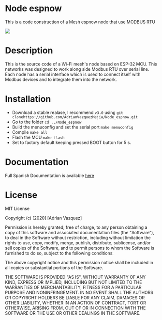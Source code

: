 # Node espnow
This is a code construction of a Mesh espnow node that use MODBUS RTU

![](https://github.com/AdrianVazquezMejia/Node_espnow/workflows/C/badge.svg)

# Description

This is the source code of a Wi-Fi mesh's node based on ESP-32 MCU. This networks was designed to work along side Modbus
RTU over serial line. Each node has a serial interface which is used to connect itself with Modbus devices and to integrate them into the network.

# Installation

* Download a stable realase, I recommend `v3.0` using  `git clonehttps://github.com/AdrianVazquezMejia/Node_espnow.git`
* Go to the folder `cd ../Node_espnow`
* Build the menuconfig and set the serial port `make menuconfig`
* Compile `make all`
* Flash the MCU `make flash`
* Set to factory default keeping pressed BOOT button for 5 s.

# Documentation

Full Spanish Documentation is available [here](https://github.com/AdrianVazquezMejia/TEG/blob/master/EIETdeG.pdf)
# License

MIT License

Copyright (c) [2020] [Adrian Vazquez]

Permission is hereby granted, free of charge, to any person obtaining a copy
of this software and associated documentation files (the "Software"), to deal
in the Software without restriction, including without limitation the rights
to use, copy, modify, merge, publish, distribute, sublicense, and/or sell
copies of the Software, and to permit persons to whom the Software is
furnished to do so, subject to the following conditions:

The above copyright notice and this permission notice shall be included in all
copies or substantial portions of the Software.

THE SOFTWARE IS PROVIDED "AS IS", WITHOUT WARRANTY OF ANY KIND, EXPRESS OR
IMPLIED, INCLUDING BUT NOT LIMITED TO THE WARRANTIES OF MERCHANTABILITY,
FITNESS FOR A PARTICULAR PURPOSE AND NONINFRINGEMENT. IN NO EVENT SHALL THE
AUTHORS OR COPYRIGHT HOLDERS BE LIABLE FOR ANY CLAIM, DAMAGES OR OTHER
LIABILITY, WHETHER IN AN ACTION OF CONTRACT, TORT OR OTHERWISE, ARISING FROM,
OUT OF OR IN CONNECTION WITH THE SOFTWARE OR THE USE OR OTHER DEALINGS IN THE
SOFTWARE.
